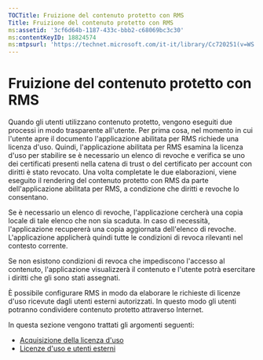 ```yaml
---
TOCTitle: Fruizione del contenuto protetto con RMS
Title: Fruizione del contenuto protetto con RMS
ms:assetid: '3cf6d64b-1187-433c-bbb2-c68069bc3c30'
ms:contentKeyID: 18824574
ms:mtpsurl: 'https://technet.microsoft.com/it-it/library/Cc720251(v=WS.10)'
---
```


Fruizione del contenuto protetto con RMS
========================================

Quando gli utenti utilizzano contenuto protetto, vengono eseguiti due processi in modo trasparente all'utente. Per prima cosa, nel momento in cui l'utente apre il documento l'applicazione abilitata per RMS richiede una licenza d'uso. Quindi, l'applicazione abilitata per RMS esamina la licenza d'uso per stabilire se è necessario un elenco di revoche e verifica se uno dei certificati presenti nella catena di trust o del certificato per account con diritti è stato revocato. Una volta completate le due elaborazioni, viene eseguito il rendering del contenuto protetto con RMS da parte dell'applicazione abilitata per RMS, a condizione che diritti e revoche lo consentano.

Se è necessario un elenco di revoche, l'applicazione cercherà una copia locale di tale elenco che non sia scaduta. In caso di necessità, l'applicazione recupererà una copia aggiornata dell'elenco di revoche. L'applicazione applicherà quindi tutte le condizioni di revoca rilevanti nel contesto corrente.

Se non esistono condizioni di revoca che impediscono l'accesso al contenuto, l'applicazione visualizzerà il contenuto e l'utente potrà esercitare i diritti che gli sono stati assegnati.

È possibile configurare RMS in modo da elaborare le richieste di licenze d'uso ricevute dagli utenti esterni autorizzati. In questo modo gli utenti potranno condividere contenuto protetto attraverso Internet.

In questa sezione vengono trattati gli argomenti seguenti:

-   [Acquisizione della licenza d'uso](https://technet.microsoft.com/0b6cde34-418a-4dee-9d27-b65b93b535ac)
-   [Licenze d'uso e utenti esterni](https://technet.microsoft.com/02db9bda-180e-438f-863d-26252083a471)
